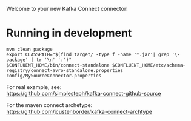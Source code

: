 Welcome to your new Kafka Connect connector!

# Running in development

```
mvn clean package
export CLASSPATH="$(find target/ -type f -name '*.jar'| grep '\-package' | tr '\n' ':')"
$CONFLUENT_HOME/bin/connect-standalone $CONFLUENT_HOME/etc/schema-registry/connect-avro-standalone.properties config/MySourceConnector.properties
```

For real example, see:  
https://github.com/simplesteph/kafka-connect-github-source  

For the maven connect archetype:  
https://github.com/jcustenborder/kafka-connect-archtype
